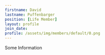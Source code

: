 ```yaml
---
firstname: David
lastname: Puffenbarger
position: [Life Member]
layout: profile
join_date:
profile: /assets/img/members/default/0.png
---
```

Some Information